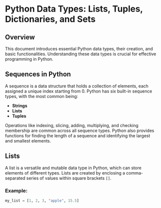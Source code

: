 # Python Data Types: Lists, Tuples, Dictionaries, and Sets

## Overview
This document introduces essential Python data types, their creation, and basic functionalities. Understanding these data types is crucial for effective programming in Python.

## Sequences in Python
A sequence is a data structure that holds a collection of elements, each assigned a unique index starting from 0. Python has six built-in sequence types, with the most common being:

- **Strings**
- **Lists**
- **Tuples**

Operations like indexing, slicing, adding, multiplying, and checking membership are common across all sequence types. Python also provides functions for finding the length of a sequence and identifying the largest and smallest elements.

## Lists
A list is a versatile and mutable data type in Python, which can store elements of different types. Lists are created by enclosing a comma-separated series of values within square brackets `[]`.

### Example:
```python
my_list = [1, 2, 3, "apple", 15.5]
